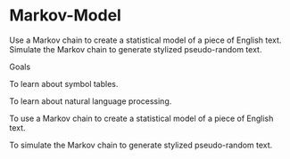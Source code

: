 # Markov-Model
Use a Markov chain to create a statistical model of a piece of English text. Simulate the Markov chain to generate stylized pseudo-random text.


Goals

To learn about symbol tables.

To learn about natural language processing.

To use a Markov chain to create a statistical model of a piece of English text.

To simulate the Markov chain to generate stylized pseudo-random text.
